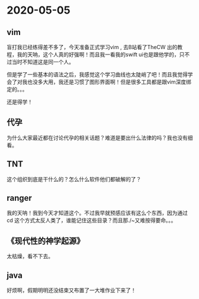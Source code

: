 # 2020-05-05

## vim

盲打我已经练得差不多了，今天准备正式学习vim , 去B站看了TheCW 出的教程，我的天呐，这个人真的好强啊！而且我一看我的swift ui也是跟他学的，只不过当时不知道这是同一个人。

但是学了一些基本的语法之后，我感觉这个学习曲线也太陡峭了吧！而且我觉得学会了对我也没多大用，我还是习惯了图形界面啊！但是很多工具都是跟vim深度绑定的。。。

还是得学！

## 代孕

为什么大家最近都在讨论代孕的相关话题？难道是要出什么法律的吗？我也没有细看。



## TNT

这个组织到底是干什么的？怎么什么软件他们都破解的了？

## ranger

我的天呐！我到今天才知道这个。不过我早就预感应该有这么个东西，因为通过cd 这个方式太反人类了，谁能记住这些目录？而且那./~又难按得要命。。。

## 《现代性的神学起源》

太枯燥，看不下去。

## java

好烦啊，假期明明还没结束又布置了一大堆作业下来了！



